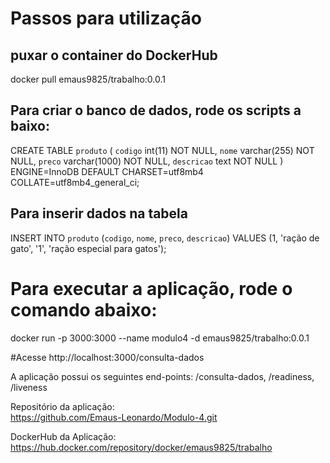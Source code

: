 # Passos para utilização 

## puxar o container do DockerHub

docker pull emaus9825/trabalho:0.0.1

## Para criar o banco de dados, rode os scripts a baixo:

CREATE TABLE `produto` (
  `codigo` int(11) NOT NULL,
  `nome` varchar(255) NOT NULL,
  `preco` varchar(1000) NOT NULL,
  `descricao` text NOT NULL
) ENGINE=InnoDB DEFAULT CHARSET=utf8mb4 COLLATE=utf8mb4_general_ci;

## Para inserir dados na tabela

INSERT INTO `produto` (`codigo`, `nome`, `preco`, `descricao`) VALUES
(1, 'ração de gato', '1', 'ração especial para gatos');

# Para executar a aplicação, rode o comando abaixo:

docker run -p 3000:3000 --name modulo4 -d emaus9825/trabalho:0.0.1

#Acesse http://localhost:3000/consulta-dados

A aplicação possui os seguintes end-points:
/consulta-dados,
/readiness,
/liveness

Repositório da aplicação: <br/>
https://github.com/Emaus-Leonardo/Modulo-4.git

DockerHub da Aplicação: <br/>
https://hub.docker.com/repository/docker/emaus9825/trabalho
